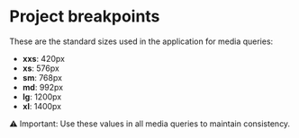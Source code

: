 # Project breakpoints

These are the standard sizes used in the application for media queries:

- **xxs**: 420px  
- **xs**: 576px  
- **sm**: 768px  
- **md**: 992px  
- **lg**: 1200px  
- **xl**: 1400px  

⚠️ Important: Use these values ​​in all media queries to maintain consistency.
